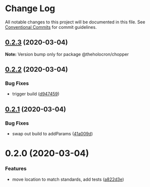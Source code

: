 # Change Log

All notable changes to this project will be documented in this file.
See [Conventional Commits](https://conventionalcommits.org) for commit guidelines.

## [0.2.3](https://github.com/the-holocron/astromech/compare/@theholocron/chopper@0.2.2...@theholocron/chopper@0.2.3) (2020-03-04)

**Note:** Version bump only for package @theholocron/chopper





## [0.2.2](https://github.com/the-holocron/astromech/compare/@theholocron/chopper@0.2.1...@theholocron/chopper@0.2.2) (2020-03-04)


### Bug Fixes

* trigger build ([d947459](https://github.com/the-holocron/astromech/commit/d9474595a0267930dbcbe0d194e79e490f5a0e50))





## [0.2.1](https://github.com/the-holocron/astromech/compare/@theholocron/chopper@0.2.0...@theholocron/chopper@0.2.1) (2020-03-04)


### Bug Fixes

* swap out build to addParams ([41a009d](https://github.com/the-holocron/astromech/commit/41a009d9714f9f450bbec69dee44498b4ce52939))





# 0.2.0 (2020-03-04)


### Features

* move location to match standards, add tests ([a822d3e](https://github.com/the-holocron/astromech/commit/a822d3ecbccfd8fe3ff45d2505547b0d338c5a46))
